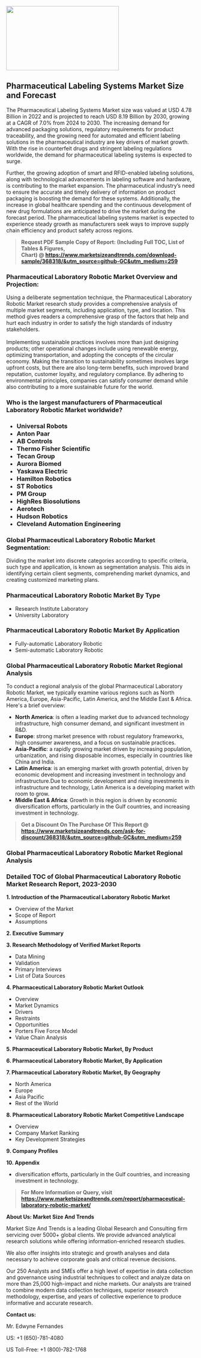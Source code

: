 <p><img class="alignnone size-medium wp-image-20088" src="https://ffe5etoiles.com/wp-content/uploads/2024/12/MST1-300x171.png" alt="" width="300" height="171" /></p><h2>Pharmaceutical Labeling Systems Market Size and Forecast</h2><p>The Pharmaceutical Labeling Systems Market size was valued at USD 4.78 Billion in 2022 and is projected to reach USD 8.19 Billion by 2030, growing at a CAGR of 7.0% from 2024 to 2030. The increasing demand for advanced packaging solutions, regulatory requirements for product traceability, and the growing need for automated and efficient labeling solutions in the pharmaceutical industry are key drivers of market growth. With the rise in counterfeit drugs and stringent labeling regulations worldwide, the demand for pharmaceutical labeling systems is expected to surge. <p>Further, the growing adoption of smart and RFID-enabled labeling solutions, along with technological advancements in labeling software and hardware, is contributing to the market expansion. The pharmaceutical industry’s need to ensure the accurate and timely delivery of information on product packaging is boosting the demand for these systems. Additionally, the increase in global healthcare spending and the continuous development of new drug formulations are anticipated to drive the market during the forecast period. The pharmaceutical labeling systems market is expected to experience steady growth as manufacturers seek ways to improve supply chain efficiency and product safety across regions.</p></p><blockquote id="" class=""><strong>Request PDF Sample Copy of Report: (Including Full TOC, List of Tables &amp; Figures, Chart)&nbsp;@&nbsp;<strong><a href="https://www.marketsizeandtrends.com/download-sample/368318/&utm_source=github-GC&utm_medium=259" target="_blank">https://www.marketsizeandtrends.com/download-sample/368318/&utm_source=github-GC&utm_medium=259</a></strong></strong></blockquote><h3 id="" class="">Pharmaceutical Laboratory Robotic Market&nbsp;Overview and Projection:</h3><p id="" class="">Using a deliberate segmentation technique, the Pharmaceutical Laboratory Robotic Market research study provides a comprehensive analysis of multiple market segments, including application, type, and location. This method gives readers a comprehensive grasp of the factors that help and hurt each industry in order to satisfy the high standards of industry stakeholders. <br /> <br />Implementing sustainable practices involves more than just designing products; other operational changes include using renewable energy, optimizing transportation, and adopting the concepts of the circular economy. Making the transition to sustainability sometimes involves large upfront costs, but there are also long-term benefits, such improved brand reputation, customer loyalty, and regulatory compliance. By adhering to environmental principles, companies can satisfy consumer demand while also contributing to a more sustainable future for the world.</p><h3 id="" class="">Who is the largest manufacturers of&nbsp;Pharmaceutical Laboratory Robotic Market worldwide?</h3><h3 class=""><p><ul><li>Universal Robots </li><li> Anton Paar </li><li> AB Controls </li><li> Thermo Fisher Scientific </li><li> Tecan Group </li><li> Aurora Biomed </li><li> Yaskawa Electric </li><li> Hamilton Robotics </li><li> ST Robotics </li><li> PM Group </li><li> HighRes Biosolutions </li><li> Aerotech </li><li> Hudson Robotics </li><li> Cleveland Automation Engineering</li></ul></p></h3><h3 id="" class="">Global&nbsp;Pharmaceutical Laboratory Robotic Market Segmentation:</h3><p id="" class="">Dividing the market into discrete categories according to specific criteria, such type and application, is known as segmentation analysis. This aids in identifying certain client segments, comprehending market dynamics, and creating customized marketing plans.</p><h3 id="" class="">Pharmaceutical Laboratory Robotic Market&nbsp;By Type</h3><p><p><ul><li>Research Institute Laboratory</li><li> University Laboratory</p></li></ul></p></p><h3 id="" class="">Pharmaceutical Laboratory Robotic Market&nbsp;By Application</h3><p class=""><p><ul><li>Fully-automatic Laboratory Robotic</li><li> Semi-automatic Laboratory Robotic</li></ul></p></p><h3 id="" class="">Global Pharmaceutical Laboratory Robotic Market Regional Analysis</h3><p id="" class="">To conduct a regional analysis of the global Pharmaceutical Laboratory Robotic Market, we typically examine various regions such as North America, Europe, Asia-Pacific, Latin America, and the Middle East &amp; Africa. Here's a brief overview:</p><ul><li><strong>North America</strong>: is often a leading market due to advanced technology infrastructure, high consumer demand, and significant investment in R&amp;D.</li><li><strong>Europe</strong>: strong market presence with robust regulatory frameworks, high consumer awareness, and a focus on sustainable practices.</li><li><strong>Asia-Pacific</strong>: a rapidly growing market driven by increasing population, urbanization, and rising disposable incomes, especially in countries like China and India.</li><li><strong>Latin America</strong>: is an emerging market with growth potential, driven by economic development and increasing investment in technology and infrastructure.Due to economic development and rising investments in infrastructure and technology, Latin America is a developing market with room to grow.</li><li><strong>Middle East &amp; Africa</strong>: Growth in this region is driven by economic diversification efforts, particularly in the Gulf countries, and increasing investment in technology.</li></ul><blockquote id="" class=""><strong>Get a Discount On The Purchase Of This Report @ <strong><a href="https://www.marketsizeandtrends.com/ask-for-discount/368318/&utm_source=github-GC&utm_medium=259" target="_blank">https://www.marketsizeandtrends.com/ask-for-discount/368318/&utm_source=github-GC&utm_medium=259</a></strong></strong></blockquote><h3 id="" class="">Global Pharmaceutical Laboratory Robotic Market Regional Analysis</h3><h3 id="" class="">Detailed TOC of Global Pharmaceutical Laboratory Robotic Market Research Report, 2023-2030</h3><p id="" class=""><strong>1. Introduction of the Pharmaceutical Laboratory Robotic Market</strong></p><ul><li>Overview of the Market</li><li>Scope of Report</li><li>Assumptions</li></ul><p id="" class=""><strong>2. Executive Summary</strong></p><p id="" class=""><strong>3. Research Methodology of Verified Market Reports</strong></p><ul><li>Data Mining</li><li>Validation</li><li>Primary Interviews</li><li>List of Data Sources</li></ul><p id="" class=""><strong>4. Pharmaceutical Laboratory Robotic Market Outlook</strong></p><ul><li>Overview</li><li>Market Dynamics</li><li>Drivers</li><li>Restraints</li><li>Opportunities</li><li>Porters Five Force Model</li><li>Value Chain Analysis</li></ul><p id="" class=""><strong>5. Pharmaceutical Laboratory Robotic Market, By Product</strong></p><p id="" class=""><strong>6. Pharmaceutical Laboratory Robotic Market, By Application</strong></p><p id="" class=""><strong>7. Pharmaceutical Laboratory Robotic Market, By Geography</strong></p><ul><li>North America</li><li>Europe</li><li>Asia Pacific</li><li>Rest of the World</li></ul><p id="" class=""><strong>8. Pharmaceutical Laboratory Robotic Market Competitive Landscape</strong></p><ul><li>Overview</li><li>Company Market Ranking</li><li>Key Development Strategies</li></ul><p id="" class=""><strong>9. Company Profiles</strong></p><p id="" class=""><strong>10. Appendix</strong></p><ul><li>diversification efforts, particularly in the Gulf countries, and increasing investment in technology.</li></ul><blockquote id="" class=""><strong>For More Information or Query, visit <strong><strong><a href="https://www.marketsizeandtrends.com/report/pharmaceutical-laboratory-robotic-market/" target="_blank">https://www.marketsizeandtrends.com/report/pharmaceutical-laboratory-robotic-market/</a></strong></strong></strong></blockquote><p id="" class=""><strong>About Us: Market Size And Trends</strong></p><p id="" class="">Market Size And Trends is a leading Global Research and Consulting firm servicing over 5000+ global clients. We provide advanced analytical research solutions while offering information-enriched research studies.</p><p id="" class="">We also offer insights into strategic and growth analyses and data necessary to achieve corporate goals and critical revenue decisions.</p><p id="" class="">Our 250 Analysts and SMEs offer a high level of expertise in data collection and governance using industrial techniques to collect and analyze data on more than 25,000 high-impact and niche markets. Our analysts are trained to combine modern data collection techniques, superior research methodology, expertise, and years of collective experience to produce informative and accurate research.</p><p id="" class=""><strong>Contact us:</strong></p><p id="" class="">Mr. Edwyne Fernandes</p><p id="" class="">US: +1 (650)-781-4080</p><p id="" class="">US Toll-Free: +1 (800)-782-1768</p>
